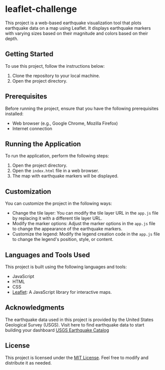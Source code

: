 # leaflet-challenge

This project is a web-based earthquake visualization tool that plots earthquake data on a map using Leaflet. It displays earthquake markers with varying sizes based on their magnitude and colors based on their depth.

## Getting Started

To use this project, follow the instructions below:

1. Clone the repository to your local machine.
2. Open the project directory.

## Prerequisites

Before running the project, ensure that you have the following prerequisites installed:

- Web browser (e.g., Google Chrome, Mozilla Firefox)
- Internet connection

## Running the Application

To run the application, perform the following steps:

1. Open the project directory.
2. Open the `index.html` file in a web browser.
3. The map with earthquake markers will be displayed.

## Customization

You can customize the project in the following ways:

- Change the tile layer: You can modify the tile layer URL in the `app.js` file by replacing it with a different tile layer URL.
- Modify the marker options: Adjust the marker options in the `app.js` file to change the appearance of the earthquake markers.
- Customize the legend: Modify the legend creation code in the `app.js` file to change the legend's position, style, or content.

## Languages and Tools Used

This project is built using the following languages and tools:

- JavaScript
- HTML
- CSS
- [Leaflet](https://leafletjs.com/): A JavaScript library for interactive maps.

## Acknowledgments

The earthquake data used in this project is provided by the United States Geological Survey (USGS). Visit here to find earthquake data to start building your dashboard [USGS Earthquake Catalog](https://earthquake.usgs.gov/earthquakes/feed/v1.0/geojson.php)

## License

This project is licensed under the [MIT License](LICENSE). Feel free to modify and distribute it as needed.
